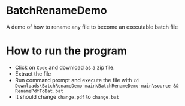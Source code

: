 # BatchRenameDemo
A demo of how to rename any file to become an executable batch file
# How to run the program
* Click on ``` Code ``` and download as a zip file.
* Extract the file
* Run command prompt and execute the file with ``` cd Downloads\BatchRenameDemo-main\BatchRenameDemo-main\source && RenamePdfToBat.bat ```
* It should change ``` change.pdf ``` to ``` change.bat ```
